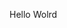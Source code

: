 Hello Wolrd






























































































































































































































































































































































































































































































































































































































































































































































































































































































































































































































































































































































































































































































































































































































































































































































































































































































































































































































































































































































































































































































































































































































































































































































































































































































































































































































































































































































































































































































































































































































































































































































































































































































































































































































































































































































































































































































































































































































